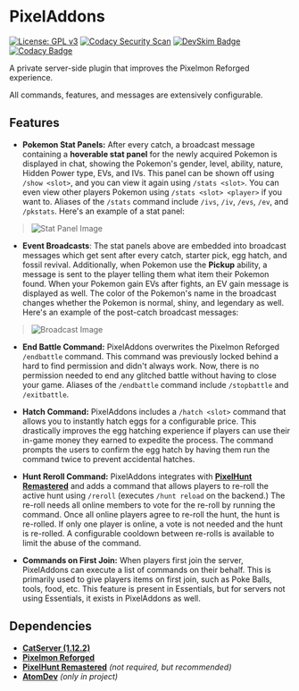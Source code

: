 # PixelAddons

[![License: GPL v3](https://img.shields.io/badge/License-GPLv3-blue.svg)](https://www.gnu.org/licenses/gpl-3.0)
[![Codacy Security Scan](https://github.com/Foulest/PixelAddons/actions/workflows/codacy.yml/badge.svg)](https://github.com/Foulest/PixelAddons/actions/workflows/codacy.yml)
[![DevSkim Badge](https://github.com/Foulest/PixelAddons/actions/workflows/devskim.yml/badge.svg)](https://github.com/Foulest/PixelAddons/actions/workflows/devskim.yml)
[![Codacy Badge](https://app.codacy.com/project/badge/Grade/338803e66b67417686545c92133604a9)](https://app.codacy.com/gh/Foulest/PixelAddons/dashboard?utm_source=gh&utm_medium=referral&utm_content=&utm_campaign=Badge_grade)

A private server-side plugin that improves the Pixelmon Reforged experience.

All commands, features, and messages are extensively configurable.

## Features
- **Pokemon Stat Panels:** After every catch, a broadcast message containing a **hoverable stat panel** for the newly acquired Pokemon is displayed in chat, showing the Pokemon's gender, level, ability, nature, Hidden Power type, EVs, and IVs. This panel can be shown off using `/show <slot>`, and you can view it again using `/stats <slot>`. You can even view other players Pokemon using `/stats <slot> <player>` if you want to. Aliases of the `/stats` command include `/ivs`, `/iv`, `/evs`, `/ev`, and `/pkstats`. Here's an example of a stat panel:

> ![Stat Panel Image](https://i.imgur.com/DcmbssN.png)

- **Event Broadcasts**: The stat panels above are embedded into broadcast messages which get sent after every catch, starter pick, egg hatch, and fossil revival. Additionally, when Pokemon use the **Pickup** ability, a message is sent to the player telling them what item their Pokemon found. When your Pokemon gain EVs after fights, an EV gain message is displayed as well. The color of the Pokemon's name in the broadcast changes whether the Pokemon is normal, shiny, and legendary as well. Here's an example of the post-catch broadcast messages:

> ![Broadcast Image](https://i.imgur.com/rXqzPWK.png)

- **End Battle Command:** PixelAddons overwrites the Pixelmon Reforged `/endbattle` command. This command was previously locked behind a hard to find permission and didn't always work. Now, there is no permission needed to end any glitched battle without having to close your game. Aliases of the `/endbattle` command include `/stopbattle` and `/exitbattle`.

- **Hatch Command:** PixelAddons includes a `/hatch <slot>` command that allows you to instantly hatch eggs for a configurable price. This drastically improves the egg hatching experience if players can use their in-game money they earned to expedite the process. The command prompts the users to confirm the egg hatch by having them run the command twice to prevent accidental hatches.

- **Hunt Reroll Command:** PixelAddons integrates with **[PixelHunt Remastered](https://pixelmonmod.com/wiki/PixelHunt_Remastered)** and adds a command that allows players to re-roll the active hunt using `/reroll` (executes `/hunt reload` on the backend.) The re-roll needs all online members to vote for the re-roll by running the command. Once all online players agree to re-roll the hunt, the hunt is re-rolled. If only one player is online, a vote is not needed and the hunt is re-rolled. A configurable cooldown between re-rolls is available to limit the abuse of the command.

- **Commands on First Join:** When players first join the server, PixelAddons can execute a list of commands on their behalf. This is primarily used to give players items on first join, such as Poke Balls, tools, food, etc. This feature is present in Essentials, but for servers not using Essentials, it exists in PixelAddons as well.

## Dependencies
- **[CatServer (1.12.2)](https://catmc.org/)**
- **[Pixelmon Reforged](https://reforged.gg)**
- **[PixelHunt Remastered](https://pixelmonmod.com/wiki/PixelHunt_Remastered)** *(not required, but recommended)*
- **[AtomDev](https://github.com/josephworks/AtomMC)** *(only in project)*
